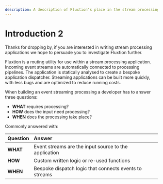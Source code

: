 ```yaml
---
description: A description of Fluxtion's place in the stream processing environment
---
```


# Introduction 2

Thanks for dropping by, if you are interested in writing stream processing applications we hope to persuade you to investigate Fluxtion further.

Fluxtion is a  routing utility for use within a stream processing application. Incoming event streams are automatically connected to processing pipelines. The application is statically analysed  to create a bespoke application dispatcher. Streaming applications can be built more quickly, with less bugs and are optimized to reduce running costs. 

When building an event streaming processing a developer has to answer three questions:

* **WHAT**  requires processing? 
* **HOW**    does the input need processing?
* **WHEN** does the processing take place?

Commonly answered with:

| Question | Answer |  |
| :--- | :--- | :--- |
| **WHAT** | Event streams are the input source to the application  |  |
| **HOW** | Custom written logic or re-used functions |  |
| **WHEN** | Bespoke dispatch logic that connects events to streams |  |


